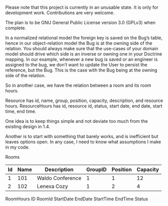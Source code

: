 Please note that this project is currently in an unusable state. 
It is only for development work.
Contributions are very welcome.

The plan is to be GNU General Public License version 3.0 (GPLv3) when complete. 

In a normalized relational model the foreign key is saved on the Bug’s table,
hence in our object-relation model the Bug is at the owning side of the relation.
You should always make sure that the use-cases of your domain model should drive 
which side is an inverse or owning one in your Doctrine mapping.
In our example, whenever a new bug is saved or an engineer is assigned to the bug,
we don’t want to update the User to persist the reference, but the Bug.
This is the case with the Bug being at the owning side of the relation.

So in another case, we have the relation between a room and its room hours. 

Resource has id, name, group, position, capacity, description, and resource hours. 
ResourceHours has id, resource id, status, start date, end date, start time, end time. 

One idea is to keep things simple and not deviate too much from the existing design in 1.4. 

Another is to start with something that barely works, and is inefficient but leaves options open. 
In any case, I need to know what assumptions I make in my code.

Rooms

| Id      | Name        | Description     | GroupID     | Position        | Capacity        | 
|---------|-------------|-----------------|-------------|-----------------|-----------------|
|1        |101          |Waldo Conference |1            |1                |12               |
|2        |102          |Lenexa Cozy      |1            |2                |4   

RoomHours 
ID      RoomId      StartDate       EndDate     StartTime       EndTime     Status 
